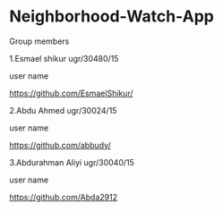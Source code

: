 # Neighborhood-Watch-App

Group members 

1.Esmael shikur         ugr/30480/15

user name 

https://github.com/EsmaelShikur/


2.Abdu Ahmed            ugr/30024/15

user name 

https://github.com/abbudy/


3.Abdurahman Aliyi      ugr/30040/15

user name 

https://github.com/Abda2912




